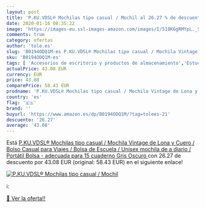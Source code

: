 ```yaml
---
layout: post
title: 'P.KU.VDSL® Mochilas tipo casual / Mochil al 26.27 % de descuento'
date: 2020-01-16 08:35:22
image: 'https://images-eu.ssl-images-amazon.com/images/I/518K6gRMYpL._SL400_.jpg'
comments: true
category: ofertas
author: 'tole.es'
slug: 'B0194ODQ1M-es P.KU.VDSL® Mochilas tipo casual / Mochila Vintage de Lona...'
sku: 'B0194ODQ1M-es'
tags: [ 'Accesorios de escritorio y productos de almacenamiento','Estuches escolares','Herramientas de mano para jardinería','Jardinería','Jardín','Material de oficina','Materiales, organizadores y dispensadores de escritorio','Oficina y papelería','Tijeras de podar para jardinería','mochila', ]
actualPrice: 43.08 EUR
currency: EUR
price: 43.08
comparePrice: 58.43 EUR
prodname: 'P.KU.VDSL® Mochilas tipo casual / Mochila Vintage de Lona y Cuero / Bolso Casual para Viajes / Bolsa de Escuela / Unisex mochila de a diario / Portátil Bolsa - adecuada para 15  cuaderno  Gris Oscuro '
country: 'es'
flag: '🇪🇸'
brand: ''
buyurl: 'https://www.amazon.es/dp/B0194ODQ1M/?tag=tolees-21'
descuento: '26.27'
average: '43.08'
---
```


Está [P.KU.VDSL® Mochilas tipo casual / Mochila Vintage de Lona y Cuero / Bolso Casual para Viajes / Bolsa de Escuela / Unisex mochila de a diario / Portátil Bolsa - adecuada para 15  cuaderno  Gris Oscuro ](https://www.amazon.es/dp/B0194ODQ1M/?tag=tolees-21) con 26.27 de descuento por 43.08 EUR (original: 58.43 EUR) en el siguiente enlace!

[![P.KU.VDSL® Mochilas tipo casual / Mochil](https://images-eu.ssl-images-amazon.com/images/I/518K6gRMYpL._SL400_.jpg)](https://www.amazon.es/dp/B0194ODQ1M/?tag=tolees-21)

ℹ️:


[🛒 Ver la oferta!!](https://www.amazon.es/dp/B0194ODQ1M/?tag=tolees-21)
